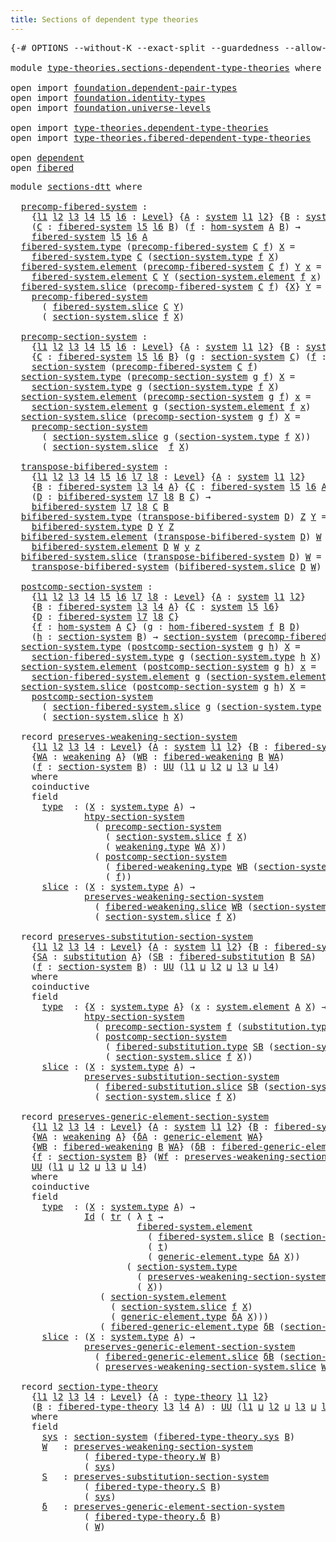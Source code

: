 ```yaml
---
title: Sections of dependent type theories
---
```


<pre class="Agda"><a id="61" class="Symbol">{-#</a> <a id="65" class="Keyword">OPTIONS</a> <a id="73" class="Pragma">--without-K</a> <a id="85" class="Pragma">--exact-split</a> <a id="99" class="Pragma">--guardedness</a> <a id="113" class="Pragma">--allow-unsolved-metas</a> <a id="136" class="Symbol">#-}</a>

<a id="141" class="Keyword">module</a> <a id="148" href="type-theories.sections-dependent-type-theories.html" class="Module">type-theories.sections-dependent-type-theories</a> <a id="195" class="Keyword">where</a>

<a id="202" class="Keyword">open</a> <a id="207" class="Keyword">import</a> <a id="214" href="foundation.dependent-pair-types.html" class="Module">foundation.dependent-pair-types</a>
<a id="246" class="Keyword">open</a> <a id="251" class="Keyword">import</a> <a id="258" href="foundation.identity-types.html" class="Module">foundation.identity-types</a>
<a id="284" class="Keyword">open</a> <a id="289" class="Keyword">import</a> <a id="296" href="foundation.universe-levels.html" class="Module">foundation.universe-levels</a>

<a id="324" class="Keyword">open</a> <a id="329" class="Keyword">import</a> <a id="336" href="type-theories.dependent-type-theories.html" class="Module">type-theories.dependent-type-theories</a>
<a id="374" class="Keyword">open</a> <a id="379" class="Keyword">import</a> <a id="386" href="type-theories.fibered-dependent-type-theories.html" class="Module">type-theories.fibered-dependent-type-theories</a>

<a id="433" class="Keyword">open</a> <a id="438" href="type-theories.dependent-type-theories.html#722" class="Module">dependent</a>
<a id="448" class="Keyword">open</a> <a id="453" href="type-theories.fibered-dependent-type-theories.html#460" class="Module">fibered</a>
</pre>
<pre class="Agda"><a id="474" class="Keyword">module</a> <a id="sections-dtt"></a><a id="481" href="type-theories.sections-dependent-type-theories.html#481" class="Module">sections-dtt</a> <a id="494" class="Keyword">where</a>

  <a id="sections-dtt.precomp-fibered-system"></a><a id="503" href="type-theories.sections-dependent-type-theories.html#503" class="Function">precomp-fibered-system</a> <a id="526" class="Symbol">:</a>
    <a id="532" class="Symbol">{</a><a id="533" href="type-theories.sections-dependent-type-theories.html#533" class="Bound">l1</a> <a id="536" href="type-theories.sections-dependent-type-theories.html#536" class="Bound">l2</a> <a id="539" href="type-theories.sections-dependent-type-theories.html#539" class="Bound">l3</a> <a id="542" href="type-theories.sections-dependent-type-theories.html#542" class="Bound">l4</a> <a id="545" href="type-theories.sections-dependent-type-theories.html#545" class="Bound">l5</a> <a id="548" href="type-theories.sections-dependent-type-theories.html#548" class="Bound">l6</a> <a id="551" class="Symbol">:</a> <a id="553" href="Agda.Primitive.html#597" class="Postulate">Level</a><a id="558" class="Symbol">}</a> <a id="560" class="Symbol">{</a><a id="561" href="type-theories.sections-dependent-type-theories.html#561" class="Bound">A</a> <a id="563" class="Symbol">:</a> <a id="565" href="type-theories.dependent-type-theories.html#1078" class="Record">system</a> <a id="572" href="type-theories.sections-dependent-type-theories.html#533" class="Bound">l1</a> <a id="575" href="type-theories.sections-dependent-type-theories.html#536" class="Bound">l2</a><a id="577" class="Symbol">}</a> <a id="579" class="Symbol">{</a><a id="580" href="type-theories.sections-dependent-type-theories.html#580" class="Bound">B</a> <a id="582" class="Symbol">:</a> <a id="584" href="type-theories.dependent-type-theories.html#1078" class="Record">system</a> <a id="591" href="type-theories.sections-dependent-type-theories.html#539" class="Bound">l3</a> <a id="594" href="type-theories.sections-dependent-type-theories.html#542" class="Bound">l4</a><a id="596" class="Symbol">}</a>
    <a id="602" class="Symbol">(</a><a id="603" href="type-theories.sections-dependent-type-theories.html#603" class="Bound">C</a> <a id="605" class="Symbol">:</a> <a id="607" href="type-theories.dependent-type-theories.html#1261" class="Record">fibered-system</a> <a id="622" href="type-theories.sections-dependent-type-theories.html#545" class="Bound">l5</a> <a id="625" href="type-theories.sections-dependent-type-theories.html#548" class="Bound">l6</a> <a id="628" href="type-theories.sections-dependent-type-theories.html#580" class="Bound">B</a><a id="629" class="Symbol">)</a> <a id="631" class="Symbol">(</a><a id="632" href="type-theories.sections-dependent-type-theories.html#632" class="Bound">f</a> <a id="634" class="Symbol">:</a> <a id="636" href="type-theories.dependent-type-theories.html#8493" class="Function">hom-system</a> <a id="647" href="type-theories.sections-dependent-type-theories.html#561" class="Bound">A</a> <a id="649" href="type-theories.sections-dependent-type-theories.html#580" class="Bound">B</a><a id="650" class="Symbol">)</a> <a id="652" class="Symbol">→</a>
    <a id="658" href="type-theories.dependent-type-theories.html#1261" class="Record">fibered-system</a> <a id="673" href="type-theories.sections-dependent-type-theories.html#545" class="Bound">l5</a> <a id="676" href="type-theories.sections-dependent-type-theories.html#548" class="Bound">l6</a> <a id="679" href="type-theories.sections-dependent-type-theories.html#561" class="Bound">A</a>
  <a id="683" href="type-theories.dependent-type-theories.html#1416" class="Field">fibered-system.type</a> <a id="703" class="Symbol">(</a><a id="704" href="type-theories.sections-dependent-type-theories.html#503" class="Function">precomp-fibered-system</a> <a id="727" href="type-theories.sections-dependent-type-theories.html#727" class="Bound">C</a> <a id="729" href="type-theories.sections-dependent-type-theories.html#729" class="Bound">f</a><a id="730" class="Symbol">)</a> <a id="732" href="type-theories.sections-dependent-type-theories.html#732" class="Bound">X</a> <a id="734" class="Symbol">=</a>
    <a id="740" href="type-theories.dependent-type-theories.html#1416" class="Field">fibered-system.type</a> <a id="760" href="type-theories.sections-dependent-type-theories.html#727" class="Bound">C</a> <a id="762" class="Symbol">(</a><a id="763" href="type-theories.dependent-type-theories.html#1795" class="Field">section-system.type</a> <a id="783" href="type-theories.sections-dependent-type-theories.html#729" class="Bound">f</a> <a id="785" href="type-theories.sections-dependent-type-theories.html#732" class="Bound">X</a><a id="786" class="Symbol">)</a>
  <a id="790" href="type-theories.dependent-type-theories.html#1454" class="Field">fibered-system.element</a> <a id="813" class="Symbol">(</a><a id="814" href="type-theories.sections-dependent-type-theories.html#503" class="Function">precomp-fibered-system</a> <a id="837" href="type-theories.sections-dependent-type-theories.html#837" class="Bound">C</a> <a id="839" href="type-theories.sections-dependent-type-theories.html#839" class="Bound">f</a><a id="840" class="Symbol">)</a> <a id="842" href="type-theories.sections-dependent-type-theories.html#842" class="Bound">Y</a> <a id="844" href="type-theories.sections-dependent-type-theories.html#844" class="Bound">x</a> <a id="846" class="Symbol">=</a>
    <a id="852" href="type-theories.dependent-type-theories.html#1454" class="Field">fibered-system.element</a> <a id="875" href="type-theories.sections-dependent-type-theories.html#837" class="Bound">C</a> <a id="877" href="type-theories.sections-dependent-type-theories.html#842" class="Bound">Y</a> <a id="879" class="Symbol">(</a><a id="880" href="type-theories.dependent-type-theories.html#1857" class="Field">section-system.element</a> <a id="903" href="type-theories.sections-dependent-type-theories.html#839" class="Bound">f</a> <a id="905" href="type-theories.sections-dependent-type-theories.html#844" class="Bound">x</a><a id="906" class="Symbol">)</a>
  <a id="910" href="type-theories.dependent-type-theories.html#1528" class="Field">fibered-system.slice</a> <a id="931" class="Symbol">(</a><a id="932" href="type-theories.sections-dependent-type-theories.html#503" class="Function">precomp-fibered-system</a> <a id="955" href="type-theories.sections-dependent-type-theories.html#955" class="Bound">C</a> <a id="957" href="type-theories.sections-dependent-type-theories.html#957" class="Bound">f</a><a id="958" class="Symbol">)</a> <a id="960" class="Symbol">{</a><a id="961" href="type-theories.sections-dependent-type-theories.html#961" class="Bound">X</a><a id="962" class="Symbol">}</a> <a id="964" href="type-theories.sections-dependent-type-theories.html#964" class="Bound">Y</a> <a id="966" class="Symbol">=</a>
    <a id="972" href="type-theories.sections-dependent-type-theories.html#503" class="Function">precomp-fibered-system</a>
      <a id="1001" class="Symbol">(</a> <a id="1003" href="type-theories.dependent-type-theories.html#1528" class="Field">fibered-system.slice</a> <a id="1024" href="type-theories.sections-dependent-type-theories.html#955" class="Bound">C</a> <a id="1026" href="type-theories.sections-dependent-type-theories.html#964" class="Bound">Y</a><a id="1027" class="Symbol">)</a>
      <a id="1035" class="Symbol">(</a> <a id="1037" href="type-theories.dependent-type-theories.html#1972" class="Field">section-system.slice</a> <a id="1058" href="type-theories.sections-dependent-type-theories.html#957" class="Bound">f</a> <a id="1060" href="type-theories.sections-dependent-type-theories.html#961" class="Bound">X</a><a id="1061" class="Symbol">)</a>

  <a id="sections-dtt.precomp-section-system"></a><a id="1066" href="type-theories.sections-dependent-type-theories.html#1066" class="Function">precomp-section-system</a> <a id="1089" class="Symbol">:</a>
    <a id="1095" class="Symbol">{</a><a id="1096" href="type-theories.sections-dependent-type-theories.html#1096" class="Bound">l1</a> <a id="1099" href="type-theories.sections-dependent-type-theories.html#1099" class="Bound">l2</a> <a id="1102" href="type-theories.sections-dependent-type-theories.html#1102" class="Bound">l3</a> <a id="1105" href="type-theories.sections-dependent-type-theories.html#1105" class="Bound">l4</a> <a id="1108" href="type-theories.sections-dependent-type-theories.html#1108" class="Bound">l5</a> <a id="1111" href="type-theories.sections-dependent-type-theories.html#1111" class="Bound">l6</a> <a id="1114" class="Symbol">:</a> <a id="1116" href="Agda.Primitive.html#597" class="Postulate">Level</a><a id="1121" class="Symbol">}</a> <a id="1123" class="Symbol">{</a><a id="1124" href="type-theories.sections-dependent-type-theories.html#1124" class="Bound">A</a> <a id="1126" class="Symbol">:</a> <a id="1128" href="type-theories.dependent-type-theories.html#1078" class="Record">system</a> <a id="1135" href="type-theories.sections-dependent-type-theories.html#1096" class="Bound">l1</a> <a id="1138" href="type-theories.sections-dependent-type-theories.html#1099" class="Bound">l2</a><a id="1140" class="Symbol">}</a> <a id="1142" class="Symbol">{</a><a id="1143" href="type-theories.sections-dependent-type-theories.html#1143" class="Bound">B</a> <a id="1145" class="Symbol">:</a> <a id="1147" href="type-theories.dependent-type-theories.html#1078" class="Record">system</a> <a id="1154" href="type-theories.sections-dependent-type-theories.html#1102" class="Bound">l3</a> <a id="1157" href="type-theories.sections-dependent-type-theories.html#1105" class="Bound">l4</a><a id="1159" class="Symbol">}</a>
    <a id="1165" class="Symbol">{</a><a id="1166" href="type-theories.sections-dependent-type-theories.html#1166" class="Bound">C</a> <a id="1168" class="Symbol">:</a> <a id="1170" href="type-theories.dependent-type-theories.html#1261" class="Record">fibered-system</a> <a id="1185" href="type-theories.sections-dependent-type-theories.html#1108" class="Bound">l5</a> <a id="1188" href="type-theories.sections-dependent-type-theories.html#1111" class="Bound">l6</a> <a id="1191" href="type-theories.sections-dependent-type-theories.html#1143" class="Bound">B</a><a id="1192" class="Symbol">}</a> <a id="1194" class="Symbol">(</a><a id="1195" href="type-theories.sections-dependent-type-theories.html#1195" class="Bound">g</a> <a id="1197" class="Symbol">:</a> <a id="1199" href="type-theories.dependent-type-theories.html#1635" class="Record">section-system</a> <a id="1214" href="type-theories.sections-dependent-type-theories.html#1166" class="Bound">C</a><a id="1215" class="Symbol">)</a> <a id="1217" class="Symbol">(</a><a id="1218" href="type-theories.sections-dependent-type-theories.html#1218" class="Bound">f</a> <a id="1220" class="Symbol">:</a> <a id="1222" href="type-theories.dependent-type-theories.html#8493" class="Function">hom-system</a> <a id="1233" href="type-theories.sections-dependent-type-theories.html#1124" class="Bound">A</a> <a id="1235" href="type-theories.sections-dependent-type-theories.html#1143" class="Bound">B</a><a id="1236" class="Symbol">)</a> <a id="1238" class="Symbol">→</a>
    <a id="1244" href="type-theories.dependent-type-theories.html#1635" class="Record">section-system</a> <a id="1259" class="Symbol">(</a><a id="1260" href="type-theories.sections-dependent-type-theories.html#503" class="Function">precomp-fibered-system</a> <a id="1283" href="type-theories.sections-dependent-type-theories.html#1166" class="Bound">C</a> <a id="1285" href="type-theories.sections-dependent-type-theories.html#1218" class="Bound">f</a><a id="1286" class="Symbol">)</a>
  <a id="1290" href="type-theories.dependent-type-theories.html#1795" class="Field">section-system.type</a> <a id="1310" class="Symbol">(</a><a id="1311" href="type-theories.sections-dependent-type-theories.html#1066" class="Function">precomp-section-system</a> <a id="1334" href="type-theories.sections-dependent-type-theories.html#1334" class="Bound">g</a> <a id="1336" href="type-theories.sections-dependent-type-theories.html#1336" class="Bound">f</a><a id="1337" class="Symbol">)</a> <a id="1339" href="type-theories.sections-dependent-type-theories.html#1339" class="Bound">X</a> <a id="1341" class="Symbol">=</a>
    <a id="1347" href="type-theories.dependent-type-theories.html#1795" class="Field">section-system.type</a> <a id="1367" href="type-theories.sections-dependent-type-theories.html#1334" class="Bound">g</a> <a id="1369" class="Symbol">(</a><a id="1370" href="type-theories.dependent-type-theories.html#1795" class="Field">section-system.type</a> <a id="1390" href="type-theories.sections-dependent-type-theories.html#1336" class="Bound">f</a> <a id="1392" href="type-theories.sections-dependent-type-theories.html#1339" class="Bound">X</a><a id="1393" class="Symbol">)</a>
  <a id="1397" href="type-theories.dependent-type-theories.html#1857" class="Field">section-system.element</a> <a id="1420" class="Symbol">(</a><a id="1421" href="type-theories.sections-dependent-type-theories.html#1066" class="Function">precomp-section-system</a> <a id="1444" href="type-theories.sections-dependent-type-theories.html#1444" class="Bound">g</a> <a id="1446" href="type-theories.sections-dependent-type-theories.html#1446" class="Bound">f</a><a id="1447" class="Symbol">)</a> <a id="1449" href="type-theories.sections-dependent-type-theories.html#1449" class="Bound">x</a> <a id="1451" class="Symbol">=</a>
    <a id="1457" href="type-theories.dependent-type-theories.html#1857" class="Field">section-system.element</a> <a id="1480" href="type-theories.sections-dependent-type-theories.html#1444" class="Bound">g</a> <a id="1482" class="Symbol">(</a><a id="1483" href="type-theories.dependent-type-theories.html#1857" class="Field">section-system.element</a> <a id="1506" href="type-theories.sections-dependent-type-theories.html#1446" class="Bound">f</a> <a id="1508" href="type-theories.sections-dependent-type-theories.html#1449" class="Bound">x</a><a id="1509" class="Symbol">)</a>
  <a id="1513" href="type-theories.dependent-type-theories.html#1972" class="Field">section-system.slice</a> <a id="1534" class="Symbol">(</a><a id="1535" href="type-theories.sections-dependent-type-theories.html#1066" class="Function">precomp-section-system</a> <a id="1558" href="type-theories.sections-dependent-type-theories.html#1558" class="Bound">g</a> <a id="1560" href="type-theories.sections-dependent-type-theories.html#1560" class="Bound">f</a><a id="1561" class="Symbol">)</a> <a id="1563" href="type-theories.sections-dependent-type-theories.html#1563" class="Bound">X</a> <a id="1565" class="Symbol">=</a>
    <a id="1571" href="type-theories.sections-dependent-type-theories.html#1066" class="Function">precomp-section-system</a>
      <a id="1600" class="Symbol">(</a> <a id="1602" href="type-theories.dependent-type-theories.html#1972" class="Field">section-system.slice</a> <a id="1623" href="type-theories.sections-dependent-type-theories.html#1558" class="Bound">g</a> <a id="1625" class="Symbol">(</a><a id="1626" href="type-theories.dependent-type-theories.html#1795" class="Field">section-system.type</a> <a id="1646" href="type-theories.sections-dependent-type-theories.html#1560" class="Bound">f</a> <a id="1648" href="type-theories.sections-dependent-type-theories.html#1563" class="Bound">X</a><a id="1649" class="Symbol">))</a>
      <a id="1658" class="Symbol">(</a> <a id="1660" href="type-theories.dependent-type-theories.html#1972" class="Field">section-system.slice</a>  <a id="1682" href="type-theories.sections-dependent-type-theories.html#1560" class="Bound">f</a> <a id="1684" href="type-theories.sections-dependent-type-theories.html#1563" class="Bound">X</a><a id="1685" class="Symbol">)</a>

  <a id="sections-dtt.transpose-bifibered-system"></a><a id="1690" href="type-theories.sections-dependent-type-theories.html#1690" class="Function">transpose-bifibered-system</a> <a id="1717" class="Symbol">:</a>
    <a id="1723" class="Symbol">{</a><a id="1724" href="type-theories.sections-dependent-type-theories.html#1724" class="Bound">l1</a> <a id="1727" href="type-theories.sections-dependent-type-theories.html#1727" class="Bound">l2</a> <a id="1730" href="type-theories.sections-dependent-type-theories.html#1730" class="Bound">l3</a> <a id="1733" href="type-theories.sections-dependent-type-theories.html#1733" class="Bound">l4</a> <a id="1736" href="type-theories.sections-dependent-type-theories.html#1736" class="Bound">l5</a> <a id="1739" href="type-theories.sections-dependent-type-theories.html#1739" class="Bound">l6</a> <a id="1742" href="type-theories.sections-dependent-type-theories.html#1742" class="Bound">l7</a> <a id="1745" href="type-theories.sections-dependent-type-theories.html#1745" class="Bound">l8</a> <a id="1748" class="Symbol">:</a> <a id="1750" href="Agda.Primitive.html#597" class="Postulate">Level</a><a id="1755" class="Symbol">}</a> <a id="1757" class="Symbol">{</a><a id="1758" href="type-theories.sections-dependent-type-theories.html#1758" class="Bound">A</a> <a id="1760" class="Symbol">:</a> <a id="1762" href="type-theories.dependent-type-theories.html#1078" class="Record">system</a> <a id="1769" href="type-theories.sections-dependent-type-theories.html#1724" class="Bound">l1</a> <a id="1772" href="type-theories.sections-dependent-type-theories.html#1727" class="Bound">l2</a><a id="1774" class="Symbol">}</a>
    <a id="1780" class="Symbol">{</a><a id="1781" href="type-theories.sections-dependent-type-theories.html#1781" class="Bound">B</a> <a id="1783" class="Symbol">:</a> <a id="1785" href="type-theories.dependent-type-theories.html#1261" class="Record">fibered-system</a> <a id="1800" href="type-theories.sections-dependent-type-theories.html#1730" class="Bound">l3</a> <a id="1803" href="type-theories.sections-dependent-type-theories.html#1733" class="Bound">l4</a> <a id="1806" href="type-theories.sections-dependent-type-theories.html#1758" class="Bound">A</a><a id="1807" class="Symbol">}</a> <a id="1809" class="Symbol">{</a><a id="1810" href="type-theories.sections-dependent-type-theories.html#1810" class="Bound">C</a> <a id="1812" class="Symbol">:</a> <a id="1814" href="type-theories.dependent-type-theories.html#1261" class="Record">fibered-system</a> <a id="1829" href="type-theories.sections-dependent-type-theories.html#1736" class="Bound">l5</a> <a id="1832" href="type-theories.sections-dependent-type-theories.html#1739" class="Bound">l6</a> <a id="1835" href="type-theories.sections-dependent-type-theories.html#1758" class="Bound">A</a><a id="1836" class="Symbol">}</a>
    <a id="1842" class="Symbol">(</a><a id="1843" href="type-theories.sections-dependent-type-theories.html#1843" class="Bound">D</a> <a id="1845" class="Symbol">:</a> <a id="1847" href="type-theories.fibered-dependent-type-theories.html#484" class="Record">bifibered-system</a> <a id="1864" href="type-theories.sections-dependent-type-theories.html#1742" class="Bound">l7</a> <a id="1867" href="type-theories.sections-dependent-type-theories.html#1745" class="Bound">l8</a> <a id="1870" href="type-theories.sections-dependent-type-theories.html#1781" class="Bound">B</a> <a id="1872" href="type-theories.sections-dependent-type-theories.html#1810" class="Bound">C</a><a id="1873" class="Symbol">)</a> <a id="1875" class="Symbol">→</a>
    <a id="1881" href="type-theories.fibered-dependent-type-theories.html#484" class="Record">bifibered-system</a> <a id="1898" href="type-theories.sections-dependent-type-theories.html#1742" class="Bound">l7</a> <a id="1901" href="type-theories.sections-dependent-type-theories.html#1745" class="Bound">l8</a> <a id="1904" href="type-theories.sections-dependent-type-theories.html#1810" class="Bound">C</a> <a id="1906" href="type-theories.sections-dependent-type-theories.html#1781" class="Bound">B</a>
  <a id="1910" href="type-theories.fibered-dependent-type-theories.html#731" class="Field">bifibered-system.type</a> <a id="1932" class="Symbol">(</a><a id="1933" href="type-theories.sections-dependent-type-theories.html#1690" class="Function">transpose-bifibered-system</a> <a id="1960" href="type-theories.sections-dependent-type-theories.html#1960" class="Bound">D</a><a id="1961" class="Symbol">)</a> <a id="1963" href="type-theories.sections-dependent-type-theories.html#1963" class="Bound">Z</a> <a id="1965" href="type-theories.sections-dependent-type-theories.html#1965" class="Bound">Y</a> <a id="1967" class="Symbol">=</a>
    <a id="1973" href="type-theories.fibered-dependent-type-theories.html#731" class="Field">bifibered-system.type</a> <a id="1995" href="type-theories.sections-dependent-type-theories.html#1960" class="Bound">D</a> <a id="1997" href="type-theories.sections-dependent-type-theories.html#1965" class="Bound">Y</a> <a id="1999" href="type-theories.sections-dependent-type-theories.html#1963" class="Bound">Z</a>
  <a id="2003" href="type-theories.fibered-dependent-type-theories.html#851" class="Field">bifibered-system.element</a> <a id="2028" class="Symbol">(</a><a id="2029" href="type-theories.sections-dependent-type-theories.html#1690" class="Function">transpose-bifibered-system</a> <a id="2056" href="type-theories.sections-dependent-type-theories.html#2056" class="Bound">D</a><a id="2057" class="Symbol">)</a> <a id="2059" href="type-theories.sections-dependent-type-theories.html#2059" class="Bound">W</a> <a id="2061" href="type-theories.sections-dependent-type-theories.html#2061" class="Bound">z</a> <a id="2063" href="type-theories.sections-dependent-type-theories.html#2063" class="Bound">y</a> <a id="2065" class="Symbol">=</a>
    <a id="2071" href="type-theories.fibered-dependent-type-theories.html#851" class="Field">bifibered-system.element</a> <a id="2096" href="type-theories.sections-dependent-type-theories.html#2056" class="Bound">D</a> <a id="2098" href="type-theories.sections-dependent-type-theories.html#2059" class="Bound">W</a> <a id="2100" href="type-theories.sections-dependent-type-theories.html#2063" class="Bound">y</a> <a id="2102" href="type-theories.sections-dependent-type-theories.html#2061" class="Bound">z</a>
  <a id="2106" href="type-theories.fibered-dependent-type-theories.html#1113" class="Field">bifibered-system.slice</a> <a id="2129" class="Symbol">(</a><a id="2130" href="type-theories.sections-dependent-type-theories.html#1690" class="Function">transpose-bifibered-system</a> <a id="2157" href="type-theories.sections-dependent-type-theories.html#2157" class="Bound">D</a><a id="2158" class="Symbol">)</a> <a id="2160" href="type-theories.sections-dependent-type-theories.html#2160" class="Bound">W</a> <a id="2162" class="Symbol">=</a>
    <a id="2168" href="type-theories.sections-dependent-type-theories.html#1690" class="Function">transpose-bifibered-system</a> <a id="2195" class="Symbol">(</a><a id="2196" href="type-theories.fibered-dependent-type-theories.html#1113" class="Field">bifibered-system.slice</a> <a id="2219" href="type-theories.sections-dependent-type-theories.html#2157" class="Bound">D</a> <a id="2221" href="type-theories.sections-dependent-type-theories.html#2160" class="Bound">W</a><a id="2222" class="Symbol">)</a>

  <a id="sections-dtt.postcomp-section-system"></a><a id="2227" href="type-theories.sections-dependent-type-theories.html#2227" class="Function">postcomp-section-system</a> <a id="2251" class="Symbol">:</a>
    <a id="2257" class="Symbol">{</a><a id="2258" href="type-theories.sections-dependent-type-theories.html#2258" class="Bound">l1</a> <a id="2261" href="type-theories.sections-dependent-type-theories.html#2261" class="Bound">l2</a> <a id="2264" href="type-theories.sections-dependent-type-theories.html#2264" class="Bound">l3</a> <a id="2267" href="type-theories.sections-dependent-type-theories.html#2267" class="Bound">l4</a> <a id="2270" href="type-theories.sections-dependent-type-theories.html#2270" class="Bound">l5</a> <a id="2273" href="type-theories.sections-dependent-type-theories.html#2273" class="Bound">l6</a> <a id="2276" href="type-theories.sections-dependent-type-theories.html#2276" class="Bound">l7</a> <a id="2279" href="type-theories.sections-dependent-type-theories.html#2279" class="Bound">l8</a> <a id="2282" class="Symbol">:</a> <a id="2284" href="Agda.Primitive.html#597" class="Postulate">Level</a><a id="2289" class="Symbol">}</a> <a id="2291" class="Symbol">{</a><a id="2292" href="type-theories.sections-dependent-type-theories.html#2292" class="Bound">A</a> <a id="2294" class="Symbol">:</a> <a id="2296" href="type-theories.dependent-type-theories.html#1078" class="Record">system</a> <a id="2303" href="type-theories.sections-dependent-type-theories.html#2258" class="Bound">l1</a> <a id="2306" href="type-theories.sections-dependent-type-theories.html#2261" class="Bound">l2</a><a id="2308" class="Symbol">}</a>
    <a id="2314" class="Symbol">{</a><a id="2315" href="type-theories.sections-dependent-type-theories.html#2315" class="Bound">B</a> <a id="2317" class="Symbol">:</a> <a id="2319" href="type-theories.dependent-type-theories.html#1261" class="Record">fibered-system</a> <a id="2334" href="type-theories.sections-dependent-type-theories.html#2264" class="Bound">l3</a> <a id="2337" href="type-theories.sections-dependent-type-theories.html#2267" class="Bound">l4</a> <a id="2340" href="type-theories.sections-dependent-type-theories.html#2292" class="Bound">A</a><a id="2341" class="Symbol">}</a> <a id="2343" class="Symbol">{</a><a id="2344" href="type-theories.sections-dependent-type-theories.html#2344" class="Bound">C</a> <a id="2346" class="Symbol">:</a> <a id="2348" href="type-theories.dependent-type-theories.html#1078" class="Record">system</a> <a id="2355" href="type-theories.sections-dependent-type-theories.html#2270" class="Bound">l5</a> <a id="2358" href="type-theories.sections-dependent-type-theories.html#2273" class="Bound">l6</a><a id="2360" class="Symbol">}</a>
    <a id="2366" class="Symbol">{</a><a id="2367" href="type-theories.sections-dependent-type-theories.html#2367" class="Bound">D</a> <a id="2369" class="Symbol">:</a> <a id="2371" href="type-theories.dependent-type-theories.html#1261" class="Record">fibered-system</a> <a id="2386" href="type-theories.sections-dependent-type-theories.html#2276" class="Bound">l7</a> <a id="2389" href="type-theories.sections-dependent-type-theories.html#2279" class="Bound">l8</a> <a id="2392" href="type-theories.sections-dependent-type-theories.html#2344" class="Bound">C</a><a id="2393" class="Symbol">}</a>
    <a id="2399" class="Symbol">{</a><a id="2400" href="type-theories.sections-dependent-type-theories.html#2400" class="Bound">f</a> <a id="2402" class="Symbol">:</a> <a id="2404" href="type-theories.dependent-type-theories.html#8493" class="Function">hom-system</a> <a id="2415" href="type-theories.sections-dependent-type-theories.html#2292" class="Bound">A</a> <a id="2417" href="type-theories.sections-dependent-type-theories.html#2344" class="Bound">C</a><a id="2418" class="Symbol">}</a> <a id="2420" class="Symbol">(</a><a id="2421" href="type-theories.sections-dependent-type-theories.html#2421" class="Bound">g</a> <a id="2423" class="Symbol">:</a> <a id="2425" href="type-theories.fibered-dependent-type-theories.html#8017" class="Function">hom-fibered-system</a> <a id="2444" href="type-theories.sections-dependent-type-theories.html#2400" class="Bound">f</a> <a id="2446" href="type-theories.sections-dependent-type-theories.html#2315" class="Bound">B</a> <a id="2448" href="type-theories.sections-dependent-type-theories.html#2367" class="Bound">D</a><a id="2449" class="Symbol">)</a>
    <a id="2455" class="Symbol">(</a><a id="2456" href="type-theories.sections-dependent-type-theories.html#2456" class="Bound">h</a> <a id="2458" class="Symbol">:</a> <a id="2460" href="type-theories.dependent-type-theories.html#1635" class="Record">section-system</a> <a id="2475" href="type-theories.sections-dependent-type-theories.html#2315" class="Bound">B</a><a id="2476" class="Symbol">)</a> <a id="2478" class="Symbol">→</a> <a id="2480" href="type-theories.dependent-type-theories.html#1635" class="Record">section-system</a> <a id="2495" class="Symbol">(</a><a id="2496" href="type-theories.sections-dependent-type-theories.html#503" class="Function">precomp-fibered-system</a> <a id="2519" href="type-theories.sections-dependent-type-theories.html#2367" class="Bound">D</a> <a id="2521" href="type-theories.sections-dependent-type-theories.html#2400" class="Bound">f</a><a id="2522" class="Symbol">)</a>
  <a id="2526" href="type-theories.dependent-type-theories.html#1795" class="Field">section-system.type</a> <a id="2546" class="Symbol">(</a><a id="2547" href="type-theories.sections-dependent-type-theories.html#2227" class="Function">postcomp-section-system</a> <a id="2571" href="type-theories.sections-dependent-type-theories.html#2571" class="Bound">g</a> <a id="2573" href="type-theories.sections-dependent-type-theories.html#2573" class="Bound">h</a><a id="2574" class="Symbol">)</a> <a id="2576" href="type-theories.sections-dependent-type-theories.html#2576" class="Bound">X</a> <a id="2578" class="Symbol">=</a>
    <a id="2584" href="type-theories.fibered-dependent-type-theories.html#2322" class="Field">section-fibered-system.type</a> <a id="2612" href="type-theories.sections-dependent-type-theories.html#2571" class="Bound">g</a> <a id="2614" class="Symbol">(</a><a id="2615" href="type-theories.dependent-type-theories.html#1795" class="Field">section-system.type</a> <a id="2635" href="type-theories.sections-dependent-type-theories.html#2573" class="Bound">h</a> <a id="2637" href="type-theories.sections-dependent-type-theories.html#2576" class="Bound">X</a><a id="2638" class="Symbol">)</a>
  <a id="2642" href="type-theories.dependent-type-theories.html#1857" class="Field">section-system.element</a> <a id="2665" class="Symbol">(</a><a id="2666" href="type-theories.sections-dependent-type-theories.html#2227" class="Function">postcomp-section-system</a> <a id="2690" href="type-theories.sections-dependent-type-theories.html#2690" class="Bound">g</a> <a id="2692" href="type-theories.sections-dependent-type-theories.html#2692" class="Bound">h</a><a id="2693" class="Symbol">)</a> <a id="2695" href="type-theories.sections-dependent-type-theories.html#2695" class="Bound">x</a> <a id="2697" class="Symbol">=</a>
    <a id="2703" href="type-theories.fibered-dependent-type-theories.html#2458" class="Field">section-fibered-system.element</a> <a id="2734" href="type-theories.sections-dependent-type-theories.html#2690" class="Bound">g</a> <a id="2736" class="Symbol">(</a><a id="2737" href="type-theories.dependent-type-theories.html#1857" class="Field">section-system.element</a> <a id="2760" href="type-theories.sections-dependent-type-theories.html#2692" class="Bound">h</a> <a id="2762" href="type-theories.sections-dependent-type-theories.html#2695" class="Bound">x</a><a id="2763" class="Symbol">)</a>
  <a id="2767" href="type-theories.dependent-type-theories.html#1972" class="Field">section-system.slice</a> <a id="2788" class="Symbol">(</a><a id="2789" href="type-theories.sections-dependent-type-theories.html#2227" class="Function">postcomp-section-system</a> <a id="2813" href="type-theories.sections-dependent-type-theories.html#2813" class="Bound">g</a> <a id="2815" href="type-theories.sections-dependent-type-theories.html#2815" class="Bound">h</a><a id="2816" class="Symbol">)</a> <a id="2818" href="type-theories.sections-dependent-type-theories.html#2818" class="Bound">X</a> <a id="2820" class="Symbol">=</a>
    <a id="2826" href="type-theories.sections-dependent-type-theories.html#2227" class="Function">postcomp-section-system</a>
      <a id="2856" class="Symbol">(</a> <a id="2858" href="type-theories.fibered-dependent-type-theories.html#2747" class="Field">section-fibered-system.slice</a> <a id="2887" href="type-theories.sections-dependent-type-theories.html#2813" class="Bound">g</a> <a id="2889" class="Symbol">(</a><a id="2890" href="type-theories.dependent-type-theories.html#1795" class="Field">section-system.type</a> <a id="2910" href="type-theories.sections-dependent-type-theories.html#2815" class="Bound">h</a> <a id="2912" href="type-theories.sections-dependent-type-theories.html#2818" class="Bound">X</a><a id="2913" class="Symbol">))</a>
      <a id="2922" class="Symbol">(</a> <a id="2924" href="type-theories.dependent-type-theories.html#1972" class="Field">section-system.slice</a> <a id="2945" href="type-theories.sections-dependent-type-theories.html#2815" class="Bound">h</a> <a id="2947" href="type-theories.sections-dependent-type-theories.html#2818" class="Bound">X</a><a id="2948" class="Symbol">)</a>

  <a id="2953" class="Keyword">record</a> <a id="sections-dtt.preserves-weakening-section-system"></a><a id="2960" href="type-theories.sections-dependent-type-theories.html#2960" class="Record">preserves-weakening-section-system</a>
    <a id="2999" class="Symbol">{</a><a id="3000" href="type-theories.sections-dependent-type-theories.html#3000" class="Bound">l1</a> <a id="3003" href="type-theories.sections-dependent-type-theories.html#3003" class="Bound">l2</a> <a id="3006" href="type-theories.sections-dependent-type-theories.html#3006" class="Bound">l3</a> <a id="3009" href="type-theories.sections-dependent-type-theories.html#3009" class="Bound">l4</a> <a id="3012" class="Symbol">:</a> <a id="3014" href="Agda.Primitive.html#597" class="Postulate">Level</a><a id="3019" class="Symbol">}</a> <a id="3021" class="Symbol">{</a><a id="3022" href="type-theories.sections-dependent-type-theories.html#3022" class="Bound">A</a> <a id="3024" class="Symbol">:</a> <a id="3026" href="type-theories.dependent-type-theories.html#1078" class="Record">system</a> <a id="3033" href="type-theories.sections-dependent-type-theories.html#3000" class="Bound">l1</a> <a id="3036" href="type-theories.sections-dependent-type-theories.html#3003" class="Bound">l2</a><a id="3038" class="Symbol">}</a> <a id="3040" class="Symbol">{</a><a id="3041" href="type-theories.sections-dependent-type-theories.html#3041" class="Bound">B</a> <a id="3043" class="Symbol">:</a> <a id="3045" href="type-theories.dependent-type-theories.html#1261" class="Record">fibered-system</a> <a id="3060" href="type-theories.sections-dependent-type-theories.html#3006" class="Bound">l3</a> <a id="3063" href="type-theories.sections-dependent-type-theories.html#3009" class="Bound">l4</a> <a id="3066" href="type-theories.sections-dependent-type-theories.html#3022" class="Bound">A</a><a id="3067" class="Symbol">}</a>
    <a id="3073" class="Symbol">{</a><a id="3074" href="type-theories.sections-dependent-type-theories.html#3074" class="Bound">WA</a> <a id="3077" class="Symbol">:</a> <a id="3079" href="type-theories.dependent-type-theories.html#17463" class="Record">weakening</a> <a id="3089" href="type-theories.sections-dependent-type-theories.html#3022" class="Bound">A</a><a id="3090" class="Symbol">}</a> <a id="3092" class="Symbol">(</a><a id="3093" href="type-theories.sections-dependent-type-theories.html#3093" class="Bound">WB</a> <a id="3096" class="Symbol">:</a> <a id="3098" href="type-theories.fibered-dependent-type-theories.html#10085" class="Record">fibered-weakening</a> <a id="3116" href="type-theories.sections-dependent-type-theories.html#3041" class="Bound">B</a> <a id="3118" href="type-theories.sections-dependent-type-theories.html#3074" class="Bound">WA</a><a id="3120" class="Symbol">)</a>
    <a id="3126" class="Symbol">(</a><a id="3127" href="type-theories.sections-dependent-type-theories.html#3127" class="Bound">f</a> <a id="3129" class="Symbol">:</a> <a id="3131" href="type-theories.dependent-type-theories.html#1635" class="Record">section-system</a> <a id="3146" href="type-theories.sections-dependent-type-theories.html#3041" class="Bound">B</a><a id="3147" class="Symbol">)</a> <a id="3149" class="Symbol">:</a> <a id="3151" href="foundation-core.universe-levels.html#222" class="Primitive">UU</a> <a id="3154" class="Symbol">(</a><a id="3155" href="type-theories.sections-dependent-type-theories.html#3000" class="Bound">l1</a> <a id="3158" href="Agda.Primitive.html#810" class="Primitive Operator">⊔</a> <a id="3160" href="type-theories.sections-dependent-type-theories.html#3003" class="Bound">l2</a> <a id="3163" href="Agda.Primitive.html#810" class="Primitive Operator">⊔</a> <a id="3165" href="type-theories.sections-dependent-type-theories.html#3006" class="Bound">l3</a> <a id="3168" href="Agda.Primitive.html#810" class="Primitive Operator">⊔</a> <a id="3170" href="type-theories.sections-dependent-type-theories.html#3009" class="Bound">l4</a><a id="3172" class="Symbol">)</a>
    <a id="3178" class="Keyword">where</a>
    <a id="3188" class="Keyword">coinductive</a>
    <a id="3204" class="Keyword">field</a>
      <a id="sections-dtt.preserves-weakening-section-system.type"></a><a id="3216" href="type-theories.sections-dependent-type-theories.html#3216" class="Field">type</a>  <a id="3222" class="Symbol">:</a> <a id="3224" class="Symbol">(</a><a id="3225" href="type-theories.sections-dependent-type-theories.html#3225" class="Bound">X</a> <a id="3227" class="Symbol">:</a> <a id="3229" href="type-theories.dependent-type-theories.html#1164" class="Field">system.type</a> <a id="3241" href="type-theories.sections-dependent-type-theories.html#3022" class="Bound">A</a><a id="3242" class="Symbol">)</a> <a id="3244" class="Symbol">→</a>
              <a id="3260" href="type-theories.dependent-type-theories.html#6210" class="Function">htpy-section-system</a>
                <a id="3296" class="Symbol">(</a> <a id="3298" href="type-theories.sections-dependent-type-theories.html#1066" class="Function">precomp-section-system</a>
                  <a id="3339" class="Symbol">(</a> <a id="3341" href="type-theories.dependent-type-theories.html#1972" class="Field">section-system.slice</a> <a id="3362" href="type-theories.sections-dependent-type-theories.html#3127" class="Bound">f</a> <a id="3364" href="type-theories.sections-dependent-type-theories.html#3225" class="Bound">X</a><a id="3365" class="Symbol">)</a>
                  <a id="3385" class="Symbol">(</a> <a id="3387" href="type-theories.dependent-type-theories.html#17575" class="Field">weakening.type</a> <a id="3402" href="type-theories.sections-dependent-type-theories.html#3074" class="Bound">WA</a> <a id="3405" href="type-theories.sections-dependent-type-theories.html#3225" class="Bound">X</a><a id="3406" class="Symbol">))</a>
                <a id="3425" class="Symbol">(</a> <a id="3427" href="type-theories.sections-dependent-type-theories.html#2227" class="Function">postcomp-section-system</a>
                  <a id="3469" class="Symbol">(</a> <a id="3471" href="type-theories.fibered-dependent-type-theories.html#10266" class="Field">fibered-weakening.type</a> <a id="3494" href="type-theories.sections-dependent-type-theories.html#3093" class="Bound">WB</a> <a id="3497" class="Symbol">(</a><a id="3498" href="type-theories.dependent-type-theories.html#1795" class="Field">section-system.type</a> <a id="3518" href="type-theories.sections-dependent-type-theories.html#3127" class="Bound">f</a> <a id="3520" href="type-theories.sections-dependent-type-theories.html#3225" class="Bound">X</a><a id="3521" class="Symbol">))</a>
                  <a id="3542" class="Symbol">(</a> <a id="3544" href="type-theories.sections-dependent-type-theories.html#3127" class="Bound">f</a><a id="3545" class="Symbol">))</a>
      <a id="sections-dtt.preserves-weakening-section-system.slice"></a><a id="3554" href="type-theories.sections-dependent-type-theories.html#3554" class="Field">slice</a> <a id="3560" class="Symbol">:</a> <a id="3562" class="Symbol">(</a><a id="3563" href="type-theories.sections-dependent-type-theories.html#3563" class="Bound">X</a> <a id="3565" class="Symbol">:</a> <a id="3567" href="type-theories.dependent-type-theories.html#1164" class="Field">system.type</a> <a id="3579" href="type-theories.sections-dependent-type-theories.html#3022" class="Bound">A</a><a id="3580" class="Symbol">)</a> <a id="3582" class="Symbol">→</a>
              <a id="3598" href="type-theories.sections-dependent-type-theories.html#2960" class="Record">preserves-weakening-section-system</a>
                <a id="3649" class="Symbol">(</a> <a id="3651" href="type-theories.fibered-dependent-type-theories.html#10468" class="Field">fibered-weakening.slice</a> <a id="3675" href="type-theories.sections-dependent-type-theories.html#3093" class="Bound">WB</a> <a id="3678" class="Symbol">(</a><a id="3679" href="type-theories.dependent-type-theories.html#1795" class="Field">section-system.type</a> <a id="3699" href="type-theories.sections-dependent-type-theories.html#3127" class="Bound">f</a> <a id="3701" href="type-theories.sections-dependent-type-theories.html#3563" class="Bound">X</a><a id="3702" class="Symbol">))</a>
                <a id="3721" class="Symbol">(</a> <a id="3723" href="type-theories.dependent-type-theories.html#1972" class="Field">section-system.slice</a> <a id="3744" href="type-theories.sections-dependent-type-theories.html#3127" class="Bound">f</a> <a id="3746" href="type-theories.sections-dependent-type-theories.html#3563" class="Bound">X</a><a id="3747" class="Symbol">)</a>

  <a id="3752" class="Keyword">record</a> <a id="sections-dtt.preserves-substitution-section-system"></a><a id="3759" href="type-theories.sections-dependent-type-theories.html#3759" class="Record">preserves-substitution-section-system</a>
    <a id="3801" class="Symbol">{</a><a id="3802" href="type-theories.sections-dependent-type-theories.html#3802" class="Bound">l1</a> <a id="3805" href="type-theories.sections-dependent-type-theories.html#3805" class="Bound">l2</a> <a id="3808" href="type-theories.sections-dependent-type-theories.html#3808" class="Bound">l3</a> <a id="3811" href="type-theories.sections-dependent-type-theories.html#3811" class="Bound">l4</a> <a id="3814" class="Symbol">:</a> <a id="3816" href="Agda.Primitive.html#597" class="Postulate">Level</a><a id="3821" class="Symbol">}</a> <a id="3823" class="Symbol">{</a><a id="3824" href="type-theories.sections-dependent-type-theories.html#3824" class="Bound">A</a> <a id="3826" class="Symbol">:</a> <a id="3828" href="type-theories.dependent-type-theories.html#1078" class="Record">system</a> <a id="3835" href="type-theories.sections-dependent-type-theories.html#3802" class="Bound">l1</a> <a id="3838" href="type-theories.sections-dependent-type-theories.html#3805" class="Bound">l2</a><a id="3840" class="Symbol">}</a> <a id="3842" class="Symbol">{</a><a id="3843" href="type-theories.sections-dependent-type-theories.html#3843" class="Bound">B</a> <a id="3845" class="Symbol">:</a> <a id="3847" href="type-theories.dependent-type-theories.html#1261" class="Record">fibered-system</a> <a id="3862" href="type-theories.sections-dependent-type-theories.html#3808" class="Bound">l3</a> <a id="3865" href="type-theories.sections-dependent-type-theories.html#3811" class="Bound">l4</a> <a id="3868" href="type-theories.sections-dependent-type-theories.html#3824" class="Bound">A</a><a id="3869" class="Symbol">}</a>
    <a id="3875" class="Symbol">{</a><a id="3876" href="type-theories.sections-dependent-type-theories.html#3876" class="Bound">SA</a> <a id="3879" class="Symbol">:</a> <a id="3881" href="type-theories.dependent-type-theories.html#18685" class="Record">substitution</a> <a id="3894" href="type-theories.sections-dependent-type-theories.html#3824" class="Bound">A</a><a id="3895" class="Symbol">}</a> <a id="3897" class="Symbol">(</a><a id="3898" href="type-theories.sections-dependent-type-theories.html#3898" class="Bound">SB</a> <a id="3901" class="Symbol">:</a> <a id="3903" href="type-theories.fibered-dependent-type-theories.html#11970" class="Record">fibered-substitution</a> <a id="3924" href="type-theories.sections-dependent-type-theories.html#3843" class="Bound">B</a> <a id="3926" href="type-theories.sections-dependent-type-theories.html#3876" class="Bound">SA</a><a id="3928" class="Symbol">)</a>
    <a id="3934" class="Symbol">(</a><a id="3935" href="type-theories.sections-dependent-type-theories.html#3935" class="Bound">f</a> <a id="3937" class="Symbol">:</a> <a id="3939" href="type-theories.dependent-type-theories.html#1635" class="Record">section-system</a> <a id="3954" href="type-theories.sections-dependent-type-theories.html#3843" class="Bound">B</a><a id="3955" class="Symbol">)</a> <a id="3957" class="Symbol">:</a> <a id="3959" href="foundation-core.universe-levels.html#222" class="Primitive">UU</a> <a id="3962" class="Symbol">(</a><a id="3963" href="type-theories.sections-dependent-type-theories.html#3802" class="Bound">l1</a> <a id="3966" href="Agda.Primitive.html#810" class="Primitive Operator">⊔</a> <a id="3968" href="type-theories.sections-dependent-type-theories.html#3805" class="Bound">l2</a> <a id="3971" href="Agda.Primitive.html#810" class="Primitive Operator">⊔</a> <a id="3973" href="type-theories.sections-dependent-type-theories.html#3808" class="Bound">l3</a> <a id="3976" href="Agda.Primitive.html#810" class="Primitive Operator">⊔</a> <a id="3978" href="type-theories.sections-dependent-type-theories.html#3811" class="Bound">l4</a><a id="3980" class="Symbol">)</a>
    <a id="3986" class="Keyword">where</a>
    <a id="3996" class="Keyword">coinductive</a>
    <a id="4012" class="Keyword">field</a>
      <a id="sections-dtt.preserves-substitution-section-system.type"></a><a id="4024" href="type-theories.sections-dependent-type-theories.html#4024" class="Field">type</a>  <a id="4030" class="Symbol">:</a> <a id="4032" class="Symbol">{</a><a id="4033" href="type-theories.sections-dependent-type-theories.html#4033" class="Bound">X</a> <a id="4035" class="Symbol">:</a> <a id="4037" href="type-theories.dependent-type-theories.html#1164" class="Field">system.type</a> <a id="4049" href="type-theories.sections-dependent-type-theories.html#3824" class="Bound">A</a><a id="4050" class="Symbol">}</a> <a id="4052" class="Symbol">(</a><a id="4053" href="type-theories.sections-dependent-type-theories.html#4053" class="Bound">x</a> <a id="4055" class="Symbol">:</a> <a id="4057" href="type-theories.dependent-type-theories.html#1186" class="Field">system.element</a> <a id="4072" href="type-theories.sections-dependent-type-theories.html#3824" class="Bound">A</a> <a id="4074" href="type-theories.sections-dependent-type-theories.html#4033" class="Bound">X</a><a id="4075" class="Symbol">)</a> <a id="4077" class="Symbol">→</a>
              <a id="4093" href="type-theories.dependent-type-theories.html#6210" class="Function">htpy-section-system</a>
                <a id="4129" class="Symbol">(</a> <a id="4131" href="type-theories.sections-dependent-type-theories.html#1066" class="Function">precomp-section-system</a> <a id="4154" href="type-theories.sections-dependent-type-theories.html#3935" class="Bound">f</a> <a id="4156" class="Symbol">(</a><a id="4157" href="type-theories.dependent-type-theories.html#18804" class="Field">substitution.type</a> <a id="4175" href="type-theories.sections-dependent-type-theories.html#3876" class="Bound">SA</a> <a id="4178" href="type-theories.sections-dependent-type-theories.html#4053" class="Bound">x</a><a id="4179" class="Symbol">))</a>
                <a id="4198" class="Symbol">(</a> <a id="4200" href="type-theories.sections-dependent-type-theories.html#2227" class="Function">postcomp-section-system</a>
                  <a id="4242" class="Symbol">(</a> <a id="4244" href="type-theories.fibered-dependent-type-theories.html#12157" class="Field">fibered-substitution.type</a> <a id="4270" href="type-theories.sections-dependent-type-theories.html#3898" class="Bound">SB</a> <a id="4273" class="Symbol">(</a><a id="4274" href="type-theories.dependent-type-theories.html#1857" class="Field">section-system.element</a> <a id="4297" href="type-theories.sections-dependent-type-theories.html#3935" class="Bound">f</a> <a id="4299" href="type-theories.sections-dependent-type-theories.html#4053" class="Bound">x</a><a id="4300" class="Symbol">))</a>
                  <a id="4321" class="Symbol">(</a> <a id="4323" href="type-theories.dependent-type-theories.html#1972" class="Field">section-system.slice</a> <a id="4344" href="type-theories.sections-dependent-type-theories.html#3935" class="Bound">f</a> <a id="4346" href="type-theories.sections-dependent-type-theories.html#4033" class="Bound">X</a><a id="4347" class="Symbol">))</a>
      <a id="sections-dtt.preserves-substitution-section-system.slice"></a><a id="4356" href="type-theories.sections-dependent-type-theories.html#4356" class="Field">slice</a> <a id="4362" class="Symbol">:</a> <a id="4364" class="Symbol">(</a><a id="4365" href="type-theories.sections-dependent-type-theories.html#4365" class="Bound">X</a> <a id="4367" class="Symbol">:</a> <a id="4369" href="type-theories.dependent-type-theories.html#1164" class="Field">system.type</a> <a id="4381" href="type-theories.sections-dependent-type-theories.html#3824" class="Bound">A</a><a id="4382" class="Symbol">)</a> <a id="4384" class="Symbol">→</a>
              <a id="4400" href="type-theories.sections-dependent-type-theories.html#3759" class="Record">preserves-substitution-section-system</a>
                <a id="4454" class="Symbol">(</a> <a id="4456" href="type-theories.fibered-dependent-type-theories.html#12436" class="Field">fibered-substitution.slice</a> <a id="4483" href="type-theories.sections-dependent-type-theories.html#3898" class="Bound">SB</a> <a id="4486" class="Symbol">(</a><a id="4487" href="type-theories.dependent-type-theories.html#1795" class="Field">section-system.type</a> <a id="4507" href="type-theories.sections-dependent-type-theories.html#3935" class="Bound">f</a> <a id="4509" href="type-theories.sections-dependent-type-theories.html#4365" class="Bound">X</a><a id="4510" class="Symbol">))</a>
                <a id="4529" class="Symbol">(</a> <a id="4531" href="type-theories.dependent-type-theories.html#1972" class="Field">section-system.slice</a> <a id="4552" href="type-theories.sections-dependent-type-theories.html#3935" class="Bound">f</a> <a id="4554" href="type-theories.sections-dependent-type-theories.html#4365" class="Bound">X</a><a id="4555" class="Symbol">)</a>

  <a id="4560" class="Keyword">record</a> <a id="sections-dtt.preserves-generic-element-section-system"></a><a id="4567" href="type-theories.sections-dependent-type-theories.html#4567" class="Record">preserves-generic-element-section-system</a>
    <a id="4612" class="Symbol">{</a><a id="4613" href="type-theories.sections-dependent-type-theories.html#4613" class="Bound">l1</a> <a id="4616" href="type-theories.sections-dependent-type-theories.html#4616" class="Bound">l2</a> <a id="4619" href="type-theories.sections-dependent-type-theories.html#4619" class="Bound">l3</a> <a id="4622" href="type-theories.sections-dependent-type-theories.html#4622" class="Bound">l4</a> <a id="4625" class="Symbol">:</a> <a id="4627" href="Agda.Primitive.html#597" class="Postulate">Level</a><a id="4632" class="Symbol">}</a> <a id="4634" class="Symbol">{</a><a id="4635" href="type-theories.sections-dependent-type-theories.html#4635" class="Bound">A</a> <a id="4637" class="Symbol">:</a> <a id="4639" href="type-theories.dependent-type-theories.html#1078" class="Record">system</a> <a id="4646" href="type-theories.sections-dependent-type-theories.html#4613" class="Bound">l1</a> <a id="4649" href="type-theories.sections-dependent-type-theories.html#4616" class="Bound">l2</a><a id="4651" class="Symbol">}</a> <a id="4653" class="Symbol">{</a><a id="4654" href="type-theories.sections-dependent-type-theories.html#4654" class="Bound">B</a> <a id="4656" class="Symbol">:</a> <a id="4658" href="type-theories.dependent-type-theories.html#1261" class="Record">fibered-system</a> <a id="4673" href="type-theories.sections-dependent-type-theories.html#4619" class="Bound">l3</a> <a id="4676" href="type-theories.sections-dependent-type-theories.html#4622" class="Bound">l4</a> <a id="4679" href="type-theories.sections-dependent-type-theories.html#4635" class="Bound">A</a><a id="4680" class="Symbol">}</a>
    <a id="4686" class="Symbol">{</a><a id="4687" href="type-theories.sections-dependent-type-theories.html#4687" class="Bound">WA</a> <a id="4690" class="Symbol">:</a> <a id="4692" href="type-theories.dependent-type-theories.html#17463" class="Record">weakening</a> <a id="4702" href="type-theories.sections-dependent-type-theories.html#4635" class="Bound">A</a><a id="4703" class="Symbol">}</a> <a id="4705" class="Symbol">{</a><a id="4706" href="type-theories.sections-dependent-type-theories.html#4706" class="Bound">δA</a> <a id="4709" class="Symbol">:</a> <a id="4711" href="type-theories.dependent-type-theories.html#20080" class="Record">generic-element</a> <a id="4727" href="type-theories.sections-dependent-type-theories.html#4687" class="Bound">WA</a><a id="4729" class="Symbol">}</a>
    <a id="4735" class="Symbol">{</a><a id="4736" href="type-theories.sections-dependent-type-theories.html#4736" class="Bound">WB</a> <a id="4739" class="Symbol">:</a> <a id="4741" href="type-theories.fibered-dependent-type-theories.html#10085" class="Record">fibered-weakening</a> <a id="4759" href="type-theories.sections-dependent-type-theories.html#4654" class="Bound">B</a> <a id="4761" href="type-theories.sections-dependent-type-theories.html#4687" class="Bound">WA</a><a id="4763" class="Symbol">}</a> <a id="4765" class="Symbol">(</a><a id="4766" href="type-theories.sections-dependent-type-theories.html#4766" class="Bound">δB</a> <a id="4769" class="Symbol">:</a> <a id="4771" href="type-theories.fibered-dependent-type-theories.html#14348" class="Record">fibered-generic-element</a> <a id="4795" href="type-theories.sections-dependent-type-theories.html#4736" class="Bound">WB</a> <a id="4798" href="type-theories.sections-dependent-type-theories.html#4706" class="Bound">δA</a><a id="4800" class="Symbol">)</a>
    <a id="4806" class="Symbol">{</a><a id="4807" href="type-theories.sections-dependent-type-theories.html#4807" class="Bound">f</a> <a id="4809" class="Symbol">:</a> <a id="4811" href="type-theories.dependent-type-theories.html#1635" class="Record">section-system</a> <a id="4826" href="type-theories.sections-dependent-type-theories.html#4654" class="Bound">B</a><a id="4827" class="Symbol">}</a> <a id="4829" class="Symbol">(</a><a id="4830" href="type-theories.sections-dependent-type-theories.html#4830" class="Bound">Wf</a> <a id="4833" class="Symbol">:</a> <a id="4835" href="type-theories.sections-dependent-type-theories.html#2960" class="Record">preserves-weakening-section-system</a> <a id="4870" href="type-theories.sections-dependent-type-theories.html#4736" class="Bound">WB</a> <a id="4873" href="type-theories.sections-dependent-type-theories.html#4807" class="Bound">f</a><a id="4874" class="Symbol">)</a> <a id="4876" class="Symbol">:</a>
    <a id="4882" href="foundation-core.universe-levels.html#222" class="Primitive">UU</a> <a id="4885" class="Symbol">(</a><a id="4886" href="type-theories.sections-dependent-type-theories.html#4613" class="Bound">l1</a> <a id="4889" href="Agda.Primitive.html#810" class="Primitive Operator">⊔</a> <a id="4891" href="type-theories.sections-dependent-type-theories.html#4616" class="Bound">l2</a> <a id="4894" href="Agda.Primitive.html#810" class="Primitive Operator">⊔</a> <a id="4896" href="type-theories.sections-dependent-type-theories.html#4619" class="Bound">l3</a> <a id="4899" href="Agda.Primitive.html#810" class="Primitive Operator">⊔</a> <a id="4901" href="type-theories.sections-dependent-type-theories.html#4622" class="Bound">l4</a><a id="4903" class="Symbol">)</a>
    <a id="4909" class="Keyword">where</a>
    <a id="4919" class="Keyword">coinductive</a>
    <a id="4935" class="Keyword">field</a>
      <a id="sections-dtt.preserves-generic-element-section-system.type"></a><a id="4947" href="type-theories.sections-dependent-type-theories.html#4947" class="Field">type</a>  <a id="4953" class="Symbol">:</a> <a id="4955" class="Symbol">(</a><a id="4956" href="type-theories.sections-dependent-type-theories.html#4956" class="Bound">X</a> <a id="4958" class="Symbol">:</a> <a id="4960" href="type-theories.dependent-type-theories.html#1164" class="Field">system.type</a> <a id="4972" href="type-theories.sections-dependent-type-theories.html#4635" class="Bound">A</a><a id="4973" class="Symbol">)</a> <a id="4975" class="Symbol">→</a>
              <a id="4991" href="foundation-core.identity-types.html#641" class="Datatype">Id</a> <a id="4994" class="Symbol">(</a> <a id="4996" href="foundation-core.identity-types.html#4583" class="Function">tr</a> <a id="4999" class="Symbol">(</a> <a id="5001" class="Symbol">λ</a> <a id="5003" href="type-theories.sections-dependent-type-theories.html#5003" class="Bound">t</a> <a id="5005" class="Symbol">→</a>
                        <a id="5031" href="type-theories.dependent-type-theories.html#1454" class="Field">fibered-system.element</a>
                          <a id="5080" class="Symbol">(</a> <a id="5082" href="type-theories.dependent-type-theories.html#1528" class="Field">fibered-system.slice</a> <a id="5103" href="type-theories.sections-dependent-type-theories.html#4654" class="Bound">B</a> <a id="5105" class="Symbol">(</a><a id="5106" href="type-theories.dependent-type-theories.html#1795" class="Field">section-system.type</a> <a id="5126" href="type-theories.sections-dependent-type-theories.html#4807" class="Bound">f</a> <a id="5128" href="type-theories.sections-dependent-type-theories.html#4956" class="Bound">X</a><a id="5129" class="Symbol">))</a>
                          <a id="5158" class="Symbol">(</a> <a id="5160" href="type-theories.sections-dependent-type-theories.html#5003" class="Bound">t</a><a id="5161" class="Symbol">)</a>
                          <a id="5189" class="Symbol">(</a> <a id="5191" href="type-theories.dependent-type-theories.html#20214" class="Field">generic-element.type</a> <a id="5212" href="type-theories.sections-dependent-type-theories.html#4706" class="Bound">δA</a> <a id="5215" href="type-theories.sections-dependent-type-theories.html#4956" class="Bound">X</a><a id="5216" class="Symbol">))</a>
                      <a id="5241" class="Symbol">(</a> <a id="5243" href="type-theories.dependent-type-theories.html#1795" class="Field">section-system.type</a>
                        <a id="5287" class="Symbol">(</a> <a id="5289" href="type-theories.sections-dependent-type-theories.html#3216" class="Field">preserves-weakening-section-system.type</a> <a id="5329" href="type-theories.sections-dependent-type-theories.html#4830" class="Bound">Wf</a> <a id="5332" href="type-theories.sections-dependent-type-theories.html#4956" class="Bound">X</a><a id="5333" class="Symbol">)</a>
                        <a id="5359" class="Symbol">(</a> <a id="5361" href="type-theories.sections-dependent-type-theories.html#4956" class="Bound">X</a><a id="5362" class="Symbol">))</a>
                 <a id="5382" class="Symbol">(</a> <a id="5384" href="type-theories.dependent-type-theories.html#1857" class="Field">section-system.element</a>
                   <a id="5426" class="Symbol">(</a> <a id="5428" href="type-theories.dependent-type-theories.html#1972" class="Field">section-system.slice</a> <a id="5449" href="type-theories.sections-dependent-type-theories.html#4807" class="Bound">f</a> <a id="5451" href="type-theories.sections-dependent-type-theories.html#4956" class="Bound">X</a><a id="5452" class="Symbol">)</a>
                   <a id="5473" class="Symbol">(</a> <a id="5475" href="type-theories.dependent-type-theories.html#20214" class="Field">generic-element.type</a> <a id="5496" href="type-theories.sections-dependent-type-theories.html#4706" class="Bound">δA</a> <a id="5499" href="type-theories.sections-dependent-type-theories.html#4956" class="Bound">X</a><a id="5500" class="Symbol">)))</a>
                 <a id="5521" class="Symbol">(</a> <a id="5523" href="type-theories.fibered-dependent-type-theories.html#14594" class="Field">fibered-generic-element.type</a> <a id="5552" href="type-theories.sections-dependent-type-theories.html#4766" class="Bound">δB</a> <a id="5555" class="Symbol">(</a><a id="5556" href="type-theories.dependent-type-theories.html#1795" class="Field">section-system.type</a> <a id="5576" href="type-theories.sections-dependent-type-theories.html#4807" class="Bound">f</a> <a id="5578" href="type-theories.sections-dependent-type-theories.html#4956" class="Bound">X</a><a id="5579" class="Symbol">))</a>
      <a id="sections-dtt.preserves-generic-element-section-system.slice"></a><a id="5588" href="type-theories.sections-dependent-type-theories.html#5588" class="Field">slice</a> <a id="5594" class="Symbol">:</a> <a id="5596" class="Symbol">(</a><a id="5597" href="type-theories.sections-dependent-type-theories.html#5597" class="Bound">X</a> <a id="5599" class="Symbol">:</a> <a id="5601" href="type-theories.dependent-type-theories.html#1164" class="Field">system.type</a> <a id="5613" href="type-theories.sections-dependent-type-theories.html#4635" class="Bound">A</a><a id="5614" class="Symbol">)</a> <a id="5616" class="Symbol">→</a>
              <a id="5632" href="type-theories.sections-dependent-type-theories.html#4567" class="Record">preserves-generic-element-section-system</a>
                <a id="5689" class="Symbol">(</a> <a id="5691" href="type-theories.fibered-dependent-type-theories.html#14863" class="Field">fibered-generic-element.slice</a> <a id="5721" href="type-theories.sections-dependent-type-theories.html#4766" class="Bound">δB</a> <a id="5724" class="Symbol">(</a><a id="5725" href="type-theories.dependent-type-theories.html#1795" class="Field">section-system.type</a> <a id="5745" href="type-theories.sections-dependent-type-theories.html#4807" class="Bound">f</a> <a id="5747" href="type-theories.sections-dependent-type-theories.html#5597" class="Bound">X</a><a id="5748" class="Symbol">))</a>
                <a id="5767" class="Symbol">(</a> <a id="5769" href="type-theories.sections-dependent-type-theories.html#3554" class="Field">preserves-weakening-section-system.slice</a> <a id="5810" href="type-theories.sections-dependent-type-theories.html#4830" class="Bound">Wf</a> <a id="5813" href="type-theories.sections-dependent-type-theories.html#5597" class="Bound">X</a><a id="5814" class="Symbol">)</a>

  <a id="5819" class="Keyword">record</a> <a id="sections-dtt.section-type-theory"></a><a id="5826" href="type-theories.sections-dependent-type-theories.html#5826" class="Record">section-type-theory</a>
    <a id="5850" class="Symbol">{</a><a id="5851" href="type-theories.sections-dependent-type-theories.html#5851" class="Bound">l1</a> <a id="5854" href="type-theories.sections-dependent-type-theories.html#5854" class="Bound">l2</a> <a id="5857" href="type-theories.sections-dependent-type-theories.html#5857" class="Bound">l3</a> <a id="5860" href="type-theories.sections-dependent-type-theories.html#5860" class="Bound">l4</a> <a id="5863" class="Symbol">:</a> <a id="5865" href="Agda.Primitive.html#597" class="Postulate">Level</a><a id="5870" class="Symbol">}</a> <a id="5872" class="Symbol">{</a><a id="5873" href="type-theories.sections-dependent-type-theories.html#5873" class="Bound">A</a> <a id="5875" class="Symbol">:</a> <a id="5877" href="type-theories.dependent-type-theories.html#28238" class="Record">type-theory</a> <a id="5889" href="type-theories.sections-dependent-type-theories.html#5851" class="Bound">l1</a> <a id="5892" href="type-theories.sections-dependent-type-theories.html#5854" class="Bound">l2</a><a id="5894" class="Symbol">}</a>
    <a id="5900" class="Symbol">(</a><a id="5901" href="type-theories.sections-dependent-type-theories.html#5901" class="Bound">B</a> <a id="5903" class="Symbol">:</a> <a id="5905" href="type-theories.fibered-dependent-type-theories.html#27254" class="Record">fibered-type-theory</a> <a id="5925" href="type-theories.sections-dependent-type-theories.html#5857" class="Bound">l3</a> <a id="5928" href="type-theories.sections-dependent-type-theories.html#5860" class="Bound">l4</a> <a id="5931" href="type-theories.sections-dependent-type-theories.html#5873" class="Bound">A</a><a id="5932" class="Symbol">)</a> <a id="5934" class="Symbol">:</a> <a id="5936" href="foundation-core.universe-levels.html#222" class="Primitive">UU</a> <a id="5939" class="Symbol">(</a><a id="5940" href="type-theories.sections-dependent-type-theories.html#5851" class="Bound">l1</a> <a id="5943" href="Agda.Primitive.html#810" class="Primitive Operator">⊔</a> <a id="5945" href="type-theories.sections-dependent-type-theories.html#5854" class="Bound">l2</a> <a id="5948" href="Agda.Primitive.html#810" class="Primitive Operator">⊔</a> <a id="5950" href="type-theories.sections-dependent-type-theories.html#5857" class="Bound">l3</a> <a id="5953" href="Agda.Primitive.html#810" class="Primitive Operator">⊔</a> <a id="5955" href="type-theories.sections-dependent-type-theories.html#5860" class="Bound">l4</a><a id="5957" class="Symbol">)</a>
    <a id="5963" class="Keyword">where</a>
    <a id="5973" class="Keyword">field</a>
      <a id="sections-dtt.section-type-theory.sys"></a><a id="5985" href="type-theories.sections-dependent-type-theories.html#5985" class="Field">sys</a> <a id="5989" class="Symbol">:</a> <a id="5991" href="type-theories.dependent-type-theories.html#1635" class="Record">section-system</a> <a id="6006" class="Symbol">(</a><a id="6007" href="type-theories.fibered-dependent-type-theories.html#27415" class="Field">fibered-type-theory.sys</a> <a id="6031" href="type-theories.sections-dependent-type-theories.html#5901" class="Bound">B</a><a id="6032" class="Symbol">)</a>
      <a id="sections-dtt.section-type-theory.W"></a><a id="6040" href="type-theories.sections-dependent-type-theories.html#6040" class="Field">W</a>   <a id="6044" class="Symbol">:</a> <a id="6046" href="type-theories.sections-dependent-type-theories.html#2960" class="Record">preserves-weakening-section-system</a>
              <a id="6095" class="Symbol">(</a> <a id="6097" href="type-theories.fibered-dependent-type-theories.html#27468" class="Field">fibered-type-theory.W</a> <a id="6119" href="type-theories.sections-dependent-type-theories.html#5901" class="Bound">B</a><a id="6120" class="Symbol">)</a>
              <a id="6136" class="Symbol">(</a> <a id="6138" href="type-theories.sections-dependent-type-theories.html#5985" class="Field">sys</a><a id="6141" class="Symbol">)</a>
      <a id="sections-dtt.section-type-theory.S"></a><a id="6149" href="type-theories.sections-dependent-type-theories.html#6149" class="Field">S</a>   <a id="6153" class="Symbol">:</a> <a id="6155" href="type-theories.sections-dependent-type-theories.html#3759" class="Record">preserves-substitution-section-system</a>
              <a id="6207" class="Symbol">(</a> <a id="6209" href="type-theories.fibered-dependent-type-theories.html#27520" class="Field">fibered-type-theory.S</a> <a id="6231" href="type-theories.sections-dependent-type-theories.html#5901" class="Bound">B</a><a id="6232" class="Symbol">)</a>
              <a id="6248" class="Symbol">(</a> <a id="6250" href="type-theories.sections-dependent-type-theories.html#5985" class="Field">sys</a><a id="6253" class="Symbol">)</a>
      <a id="sections-dtt.section-type-theory.δ"></a><a id="6261" href="type-theories.sections-dependent-type-theories.html#6261" class="Field">δ</a>   <a id="6265" class="Symbol">:</a> <a id="6267" href="type-theories.sections-dependent-type-theories.html#4567" class="Record">preserves-generic-element-section-system</a>
              <a id="6322" class="Symbol">(</a> <a id="6324" href="type-theories.fibered-dependent-type-theories.html#27575" class="Field">fibered-type-theory.δ</a> <a id="6346" href="type-theories.sections-dependent-type-theories.html#5901" class="Bound">B</a><a id="6347" class="Symbol">)</a>
              <a id="6363" class="Symbol">(</a> <a id="6365" href="type-theories.sections-dependent-type-theories.html#6040" class="Field">W</a><a id="6366" class="Symbol">)</a>
</pre>